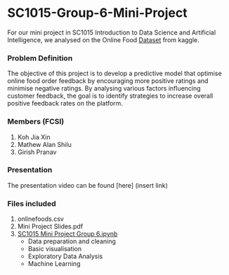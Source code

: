 # SC1015-Group-6-Mini-Project
For our mini project in SC1015 Introduction to Data Science and Artificial Intelligence, we analysed on the Online Food [Dataset](https://www.kaggle.com/datasets/sudarshan24byte/online-food-dataset/data) from kaggle.
### Problem Definition
The objective of this project is to develop a predictive model that optimise online food order feedback by encouraging more positive ratings and minimise negative ratings. By analysing various factors influencing customer feedback, the goal is to identify strategies to increase overall positive feedback rates on the platform.
### Members (FCSI)
1. Koh Jia Xin
2. Mathew Alan Shilu
3. Girish Pranav
### Presentation
The presentation video can be found [here] (insert link)
### Files included
1. onlinefoods.csv
2. Mini Project Slides.pdf
3. [SC1015 Mini Project Group 6.ipynb](https://github.com/Jiaxin1145/SC1015-Group-6-Mini-Project/blob/main/SC1015%20Mini%20Project%20Group%206.ipynb)
   - Data preparation and cleaning
   - Basic visualisation
   - Exploratory Data Analysis
   - Machine Learning
